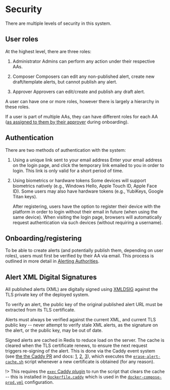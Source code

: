 # Security

There are multiple levels of security in this system.

## User roles

At the highest level, there are three roles:

1. Administrator
   Admins can perform any action under their respective AAs.

2. Composer
   Composers can edit any non-published alert, create new draft/template alerts, but cannot publish any alert.

3. Approver
   Approvers can edit/create and publish any draft alert.

A user can have one or more roles, however there is largely a hierarchy in these roles.

If a user is part of multiple AAs, they can have different roles for each AA ([as assigned to them by their approver](./alerting-authorities.md) during onboarding).

## Authentication

There are two methods of authentication with the system:

1. Using a unique link sent to your email address
   Enter your email address on the login page, and click the temporary link emailed to you in order to login. This link is only valid for a short period of time.

2. Using biometrics or hardware tokens
   Some devices will support biometrics natively (e.g., Windows Hello, Apple Touch ID, Apple Face ID). Some users may also have hardware tokens (e.g., YubiKeys, Google Titan keys).

   After registering, users have the option to register their device with the platform in order to login without their email in future (when using the same device). When visiting the login page, browsers will automatically request authentication via such devices (without requiring a username).

## Onboarding/registering

To be able to create alerts (and potentially publish them, depending on user roles), users must first be verified by their AA via email. This process is outlined in more detail in [Alerting Authorities](./alerting-authorities.md).

## Alert XML Digital Signatures

All published alerts (XML) are digitally signed using [XMLDSIG](https://www.w3.org/TR/xmldsig-core1/) against the TLS private key of the deployed system.

To verify an alert, the public key of the original published alert URL must be extracted from its TLS certificate.

Alerts must always be verified against the current XML, and current TLS public key -- never attempt to verify stale XML alerts, as the signature on the alert, or the public key, may be out of date.

Signed alerts are cached in Redis to reduce load on the server. The cache is cleared when the TLS certificate renews, to ensure the next request triggers re-signing of the alert. This is done via the Caddy event system (see [the the Caddy PR](https://github.com/caddyserver/caddy/pull/4912) and docs: [1](https://github.com/caddyserver/caddy/pull/4984), [2](https://caddyserver.com/docs/caddyfile/options#event-options), [3](https://caddyserver.com/docs/modules/events.handlers.exec)), which executes the [`erase-alert-cache.sh`](https://github.com/shu8/cap-editor/tree/main/erase-alert-cache.sh) script whenever a new certificate is obtained (for any reason).

!> This requires the [`exec` Caddy plugin](https://github.com/mholt/caddy-events-exec) to run the script that clears the cache -- this is installed in [`Dockerfile.caddy`](https://github.com/shu8/cap-editor/tree/main/Dockerfile.caddy) which is used in the [`docker-compose-prod.yml`](https://github.com/shu8/cap-editor/tree/main/docker-compose-prod.yml) configuration.
